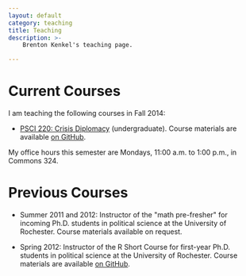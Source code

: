 ```yaml
---
layout: default
category: teaching
title: Teaching
description: >-
    Brenton Kenkel's teaching page.

---
```


# Current Courses

I am teaching the following courses in Fall 2014:

  * [PSCI 220: Crisis Diplomacy](/psci220) (undergraduate).  Course materials
    are available [on GitHub](https://github.com/brentonk/psci220).

My office hours this semester are Mondays, 11:00 a.m. to 1:00 p.m., in
Commons 324.

# Previous Courses

  * Summer 2011 and 2012: Instructor of the "math pre-fresher" for incoming
    Ph.D. students in political science at the University of Rochester.
    Course materials available on request.

  * Spring 2012: Instructor of the R Short Course for first-year
    Ph.D. students in political science at the University of Rochester.
    Course materials are available
    [on GitHub](https://github.com/brentonk/rcourse).
